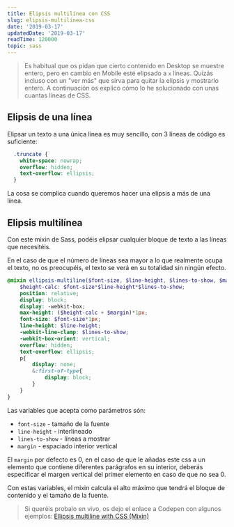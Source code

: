 ```yaml
---
title: Elipsis multilínea con CSS
slug: elipsis-multilinea-css
date: '2019-03-17'
updatedDate: '2019-03-17'
readTime: 120000
topic: sass
---
```


> Es habitual que os pidan que cierto contenido en Desktop se muestre entero, pero en cambio en Mobile esté elipsado a `x` líneas. Quizás incluso con un "ver más" que sirva para quitar la elipsis y mostrarlo entero. A continuación os explico cómo lo he solucionado con unas cuantas líneas de CSS.

## Elipsis de una línea

Elipsar un texto a una única línea es muy sencillo, con 3 líneas de código es suficiente:

```css
  .truncate {
    white-space: nowrap;
    overflow: hidden;
    text-overflow: ellipsis;
  }
```

La cosa se complica cuando queremos hacer una elipsis a más de una línea.

## Elipsis multilínea

Con este mixin de Sass, podéis elipsar cualquier bloque de texto a las líneas que necesitéis.

En el caso de que el número de líneas sea mayor a lo que realmente ocupa el texto, no os preocupéis, el texto se verá en su totalidad sin ningún efecto.

```scss
@mixin ellipsis-multiline($font-size, $line-height, $lines-to-show, $margin:"0"){
    $height-calc: $font-size*$line-height*$lines-to-show;
    position: relative;
    display: block;
    display: -webkit-box;
    max-height: ($height-calc + $margin)*1px;
    font-size: $font-size*1px;
    line-height: $line-height;
    -webkit-line-clamp: $lines-to-show;
    -webkit-box-orient: vertical;
    overflow: hidden;
    text-overflow: ellipsis;
    p{
        display: none;
        &:first-of-type{
            display: block;
        }
    }
}
```

Las variables que acepta como parámetros són:

- `font-size` - tamaño de la fuente
- `line-height` - interlineado
- `lines-to-show` - líneas a mostrar
- `margin` - espaciado interior vertical

El `margin` por defecto es 0, en el caso de que le añadas este css a un elemento que contiene diferentes parágrafos en su interior, deberás especificar el margen vertical del primer elemento en caso de que no sea 0.

Con estas variables, el mixin calcula el alto máximo que tendrá el bloque de contenido y el tamaño de la fuente.


> Si queréis probalo en vivo, os dejo el enlace a Codepen con algunos ejemplos: [Ellipsis multiline with CSS (Mixin)](https://codepen.io/rmoralp/pen/KpaWYJ/)